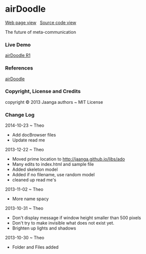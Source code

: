 airDoodle
==
[Web page view]( http://jaanga.github.io/libs/ado/ "View files with docBrowser" ) &nbsp;
[Source code view]( https://github.com/jaanga/libs/tree/gh-pages/ado/ "View files with GitHub")


The future of meta-communication

### Live Demo

[airDoodle R1]( http://jaanga.github.io/libs/ado/latest/index.html )

### References

[airDoodle](https://github.com/jaanga/gestification/tree/gh-pages/projects/air-doodle)

### Copyright, License and Credits
copyright &copy; 2013 Jaanga authors ~ MIT License

### Change Log

2014-10-23 ~ Theo

* Add docBrowser files
* Update read me

2013-12-22 ~ Theo

* Moved prime location to http://jaanga.github.io/libs/ado
* Many edits to index.html and sample file
* Added skeleton model
* Added if no filename, use random model
* cleaned up read me's

2013-11-02 ~ Theo

* More name spacy

2013-10-31 ~ Theo

* Don't display message if window height smaller than 500 pixels
* Don't try to make invisible what does not exist yet.
* Brighten up lights and shadows

2013-10-30 ~ Theo  

* Folder and Files added
